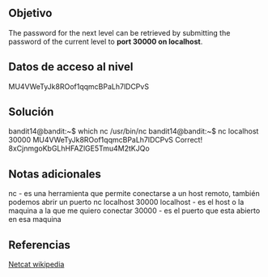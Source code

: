 ## Objetivo
The password for the next level can be retrieved by submitting the password of the current level to **port 30000 on localhost**.
## Datos de acceso al nivel
MU4VWeTyJk8ROof1qqmcBPaLh7lDCPvS
## Solución
bandit14@bandit:~$ which nc
/usr/bin/nc
bandit14@bandit:~$ nc localhost 30000
MU4VWeTyJk8ROof1qqmcBPaLh7lDCPvS
Correct!
8xCjnmgoKbGLhHFAZlGE5Tmu4M2tKJQo
## Notas adicionales
nc - es una herramienta que permite conectarse a un host remoto, también podemos abrir un puerto nc localhost 30000 localhost - es el host o la maquina a la que me quiero conectar 30000 - es el puerto que esta abierto en esa maquina
## Referencias
[Netcat wikipedia](https://es.wikipedia.org/wiki/Netcat)
